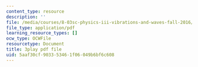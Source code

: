 ```yaml
---
content_type: resource
description: ''
file: /media/courses/8-03sc-physics-iii-vibrations-and-waves-fall-2016/5aaf30cf903353461f06049b6bf6c608_mqhO9GT8hD4.pdf
file_type: application/pdf
learning_resource_types: []
ocw_type: OCWFile
resourcetype: Document
title: 3play pdf file
uid: 5aaf30cf-9033-5346-1f06-049b6bf6c608
---
```

